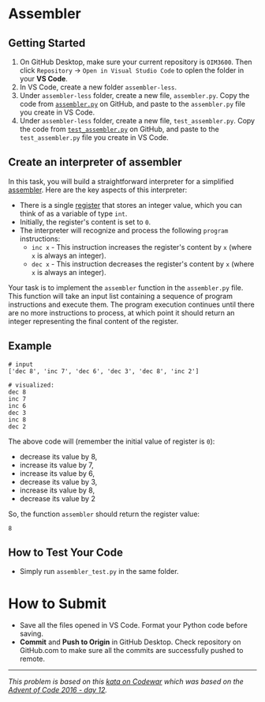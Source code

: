 # Assembler

## Getting Started

1. On GitHub Desktop, make sure your current repository is `OIM3600`. Then click `Repository` -> `Open in Visual Studio Code` to oplen the folder in your **VS Code**.
2. In VS Code, create a new folder `assembler-less`. 
3. Under `assembler-less` folder, create a new file, `assembler.py`. Copy the code from [`assembler.py`](./assembler/assembler-less/assembler.py) on GitHub, and paste to the `assembler.py` file you create in VS Code.
3. Under `assembler-less` folder, create a new file, `test_assembler.py`. Copy the code from [`test_assembler.py`](./assembler/assembler-less/test_assembler.py) on GitHub, and paste to the `test_assembler.py` file you create in VS Code.

## Create an interpreter of assembler

In this task, you will build a straightforward interpreter for a simplified [assembler](https://en.wikipedia.org/wiki/Assembly_language). Here are the key aspects of this interpreter:

- There is a single [register](https://en.wikipedia.org/wiki/Processor_register) that stores an integer value, which you can think of as a variable of type `int`.
- Initially, the register's content is set to `0`.
- The interpreter will recognize and process the following `program` instructions:
  - `inc x` - This instruction increases the register's content by `x` (where `x` is always an integer).
  - `dec x` - This instruction decreases the register's content by `x` (where `x` is always an integer).

Your task is to implement the `assembler` function in the `assembler.py` file. This function will take an input list containing a sequence of program instructions and execute them. The program execution continues until there are no more instructions to process, at which point it should return an integer representing the final content of the register.


## Example

```
# input
['dec 8', 'inc 7', 'dec 6', 'dec 3', 'dec 8', 'inc 2']

# visualized:
dec 8
inc 7
inc 6
dec 3
inc 8
dec 2
```
The above code will (remember the initial value of register is `0`):
- decrease its value by 8,
- increase its value by 7,
- increase its value by 6,
- decrease its value by 3,
- increase its value by 8,
- decrease its value by 2
  
So, the function `assembler` should return the register value:
```
8
```

## How to Test Your Code

- Simply run `assembler_test.py` in the same folder.

# How to Submit

- Save all the files opened in VS Code. Format your Python code before saving.
- **Commit** and **Push to Origin** in GitHub Desktop. Check repository on GitHub.com to make sure all the commits are successfully pushed to remote.

---
_This problem is based on this [kata on Codewar](https://www.codewars.com/kata/58e24788e24ddee28e000053) which was based on the [Advent of Code 2016 - day 12](https://adventofcode.com/2016/day/12)._
